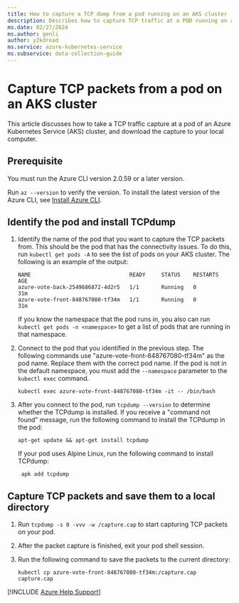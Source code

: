 ```yaml
---
title: How to capture a TCP dump from a pod running on an AKS cluster
description: Describes how to capture TCP traffic at a POD running on an AKS cluster
ms.date: 02/27/2024
ms.author: genli
author: y2kdread
ms.service: azure-kubernetes-service
ms.subservice: data-collection-guide
---
```

# Capture TCP packets from a pod on an AKS cluster

This article discusses how to take a TCP traffic capture at a pod of an Azure Kubernetes Service (AKS) cluster, and download the capture to your local computer.

## Prerequisite

You must run the Azure CLI version 2.0.59 or a later version.

Run `az --version` to verify the version. To install the latest version of the Azure CLI, see [Install Azure CLI](/cli/azure/install-azure-cli).

## Identify the pod and install TCPdump

1. Identify the name of the pod that you want to capture the TCP packets from. This should be the pod that has the connectivity issues. To do this, run `kubectl get pods -A` to see the list of pods on your AKS cluster. The following is an example of the output:

    ```output
    NAME                               READY     STATUS    RESTARTS   AGE
    azure-vote-back-2549686872-4d2r5   1/1       Running   0          31m
    azure-vote-front-848767080-tf34m   1/1       Running   0          31m
    ```

   If you know the namespace that the pod runs in, you also can run `kubectl get pods -n <namespace>` to get a list of pods that are running in that namespace.

1. Connect to the pod that you identified in the previous step. The following commands use "azure-vote-front-848767080-tf34m" as the pod name. Replace them with the correct pod name. If the pod is not in the default namespace, you must add the `--namespace` parameter to the `kubectl exec` command.

   ```azurecli
   kubectl exec azure-vote-front-848767080-tf34m -it -- /bin/bash
   ```

1. After you connect to the pod, run `tcpdump --version` to determine whether the TCPdump is installed. If you receive a "command not found" message, run the following command to install the TCPdump in the pod:

    ```azurecli
    apt-get update && apt-get install tcpdump
    ```

    If your pod uses Alpine Linux, run the following command to install TCPdump:

   ```azurecli
    apk add tcpdump
    ```

## Capture TCP packets and save them to a local directory

1. Run `tcpdump -s 0 -vvv -w /capture.cap` to start capturing TCP packets on your pod.
1. After the packet capture is finished, exit your pod shell session.
1. Run the following command to save the packets to the current directory:

    ```azurecli
    kubectl cp azure-vote-front-848767080-tf34m:/capture.cap capture.cap
    ```

[!INCLUDE [Azure Help Support](../../includes/azure-help-support.md)]
